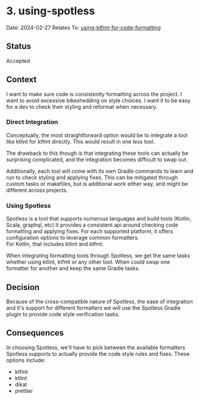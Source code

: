 # 3. using-spotless

Date: 2024-02-27
Relates To: [using-ktfmt-for-code-formatting](0004-using-ktfmt-for-code-formatting.md)

## Status

Accepted

## Context

I want to make sure code is consistently formatting across the project.
I want to avoid excessive bikeshedding on style choices.
I want it to be easy for a dev to check their styling and reformat when necessary.

### Direct Integration
Conceptually, the most straightforward option would be to integrate a tool like ktlint for ktfmt directly.
This would result in one less tool.

The drawback to this though is that integrating these tools can actually be surprising complicated, and the integration 
becomes difficult to swap out.

Additionally, each tool will come with its own Gradle commands to learn and run to check styling and applying fixes.
This can be mitigated through custom tasks or makefiles, but is additional work either way, and might be different across projects.

### Using Spotless
Spotless is a tool that supports numerous languages and build tools (Kotlin, Scala, graphql, etc)
It provides a consistent api around checking code formatting and applying fixes.
For each supported platform, it offers configuration options to leverage common formatters.  
For Kotlin, that includes ktlint and ktfmt.

When integrating formatting tools through Spotless, we get the same tasks whether using ktlint, ktfmt or any other tool.
When could swap one formatter for another and keep the same Gradle tasks.

## Decision

Because of the cross-compatible nature of Spotless, the ease of integration and it's support for different formatters
we will use the Spotless Gradle plugin to provide code style verification tasks.

## Consequences

In choosing Spotless, we'll have to pick between the available formatters Spotless supports to actually provide the 
code style rules and fixes.  These options include:
- ktfmt
- ktlint
- dikat
- prettier

